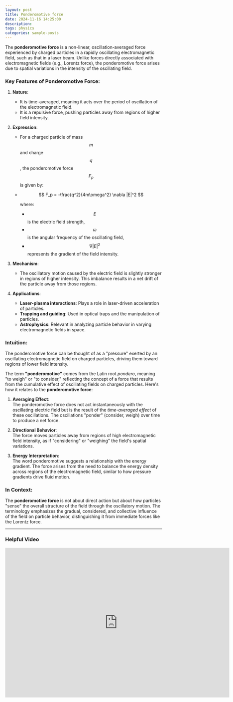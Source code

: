 ```yaml
---
layout: post
title: Ponderomotive force
date: 2024-11-16 14:25:00
description: 
tags: physics
categories: sample-posts
---
```


The **ponderomotive force** is a non-linear, oscillation-averaged force experienced by charged particles in a rapidly oscillating electromagnetic field, such as that in a laser beam. Unlike forces directly associated with electromagnetic fields (e.g., Lorentz force), the ponderomotive force arises due to spatial variations in the intensity of the oscillating field.

### Key Features of Ponderomotive Force:
1. **Nature**: 
   - It is time-averaged, meaning it acts over the period of oscillation of the electromagnetic field.
   - It is a repulsive force, pushing particles away from regions of higher field intensity.

2. **Expression**:
   - For a charged particle of mass $$m $$ and charge $$q $$, the ponderomotive force $$F_p$$ is given by:
   - 
     $$
     F_p = -\frac{q^2}{4m\omega^2} \nabla |E|^2
     $$

     where:
     - $$E$$ is the electric field strength,
     - $$\omega$$ is the angular frequency of the oscillating field,
     - $$\nabla |E|^2$$ represents the gradient of the field intensity.

3. **Mechanism**:
   - The oscillatory motion caused by the electric field is slightly stronger in regions of higher intensity. This imbalance results in a net drift of the particle away from those regions.

4. **Applications**:
   - **Laser-plasma interactions**: Plays a role in laser-driven acceleration of particles.
   - **Trapping and guiding**: Used in optical traps and the manipulation of particles.
   - **Astrophysics**: Relevant in analyzing particle behavior in varying electromagnetic fields in space.

### Intuition:
The ponderomotive force can be thought of as a "pressure" exerted by an oscillating electromagnetic field on charged particles, driving them toward regions of lower field intensity.

The term **"ponderomotive"** comes from the Latin root *pondero*, meaning "to weigh" or "to consider," reflecting the concept of a force that results from the cumulative effect of oscillating fields on charged particles. Here's how it relates to the **ponderomotive force**:

1. **Averaging Effect**:  
   The ponderomotive force does not act instantaneously with the oscillating electric field but is the result of the *time-averaged effect* of these oscillations. The oscillations "ponder" (consider, weigh) over time to produce a net force.

2. **Directional Behavior**:  
   The force moves particles away from regions of high electromagnetic field intensity, as if "considering" or "weighing" the field's spatial variations.

3. **Energy Interpretation**:  
   The word ponderomotive suggests a relationship with the energy gradient. The force arises from the need to balance the energy density across regions of the electromagnetic field, similar to how pressure gradients drive fluid motion.

### In Context:
The **ponderomotive force** is not about direct action but about how particles "sense" the overall structure of the field through the oscillatory motion. The terminology emphasizes the gradual, considered, and collective influence of the field on particle behavior, distinguishing it from immediate forces like the Lorentz force.


---
### Helpful Video

<iframe width="720" height="480" src="https://www.youtube.com/embed/97O2sxcXu64?si=2iRUhXg-U2Yv8pEY" title="YouTube video player" frameborder="0" allow="accelerometer; autoplay; clipboard-write; encrypted-media; gyroscope; picture-in-picture; web-share" referrerpolicy="strict-origin-when-cross-origin" allowfullscreen></iframe>